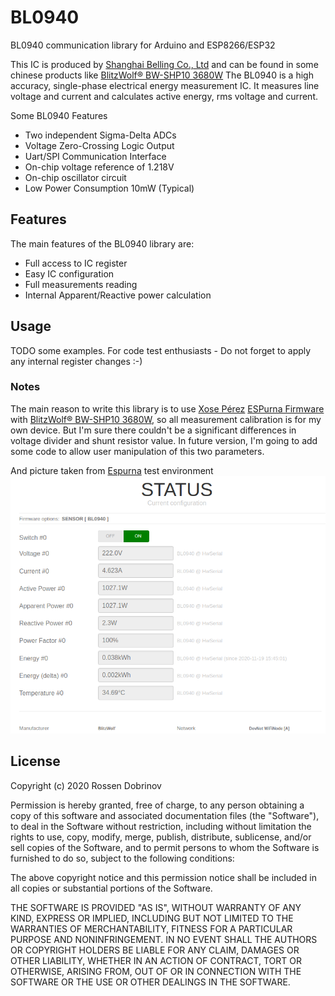 # BL0940

BL0940 communication library for Arduino and ESP8266/ESP32

This IC is produced by [Shanghai Belling Co., Ltd][1] and can be found in some chinese products like [BlitzWolf® BW-SHP10 3680W][2]
The BL0940 is a high accuracy, single-phase electrical energy measurement IC. It measures line voltage and current and calculates active energy, rms voltage and current.

Some BL0940 Features

* Two independent Sigma-Delta ADCs
* Voltage Zero-Crossing Logic Output
* Uart/SPI Communication Interface
* On-chip voltage reference of 1.218V
* On-chip oscillator circuit
* Low Power Consumption 10mW (Typical)

## Features

The main features of the BL0940 library are:

* Full access to IC register
* Easy IC configuration 
* Full measurements reading
* Internal Apparent/Reactive power calculation

## Usage

TODO some examples. 
For code test enthusiasts - Do not forget to apply any internal register changes :-)

### Notes

The main reason to write this library is to use [Xose Pérez][3] [ESPurna Firmware][4] with [BlitzWolf® BW-SHP10 3680W][2], so all measurement calibration is for my own device. But I'm sure there couldn't be a significant differences in voltage divider and shunt resistor value. In future version, I'm going to add some code to allow user manipulation of this two parameters.

And picture taken from [Espurna][4] test environment
![Pure resistive load](/pics/shp10-status.png)


[1]:http://www.belling.com.cn/en/product_info.html?id=211
[2]:https://www.blitzwolf.com/3680W-16A-WIFI-Smart-Socket-p-453.html
[3]:https://github.com/xoseperez
[4]:https://github.com/xoseperez/espurna/tree/master

## License

Copyright (c) 2020 Rossen Dobrinov

Permission is hereby granted, free of charge, to any person obtaining a copy of this software and associated documentation files (the "Software"), to deal in the Software without restriction, including without limitation the rights to use, copy, modify, merge, publish, distribute, sublicense, and/or sell copies of the Software, and to permit persons to whom the Software is furnished to do so, subject to the following conditions:

The above copyright notice and this permission notice shall be included in all copies or substantial portions of the Software.

THE SOFTWARE IS PROVIDED "AS IS", WITHOUT WARRANTY OF ANY KIND, EXPRESS OR IMPLIED, INCLUDING BUT NOT LIMITED TO THE WARRANTIES OF MERCHANTABILITY, FITNESS FOR A PARTICULAR PURPOSE AND NONINFRINGEMENT. IN NO EVENT SHALL THE AUTHORS OR COPYRIGHT HOLDERS BE LIABLE FOR ANY CLAIM, DAMAGES OR OTHER LIABILITY, WHETHER IN AN ACTION OF CONTRACT, TORT OR OTHERWISE, ARISING FROM, OUT OF OR IN CONNECTION WITH THE SOFTWARE OR THE USE OR OTHER DEALINGS IN THE SOFTWARE.
